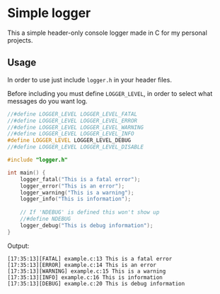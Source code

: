 # Simple logger
This a simple header-only console logger made in C for my personal projects.



## Usage
In order to use just include `logger.h` in your header files. 

Before including you must define `LOGGER_LEVEL`, in order to select what messages do you want log.
```c
//#define LOGGER_LEVEL LOGGER_LEVEL_FATAL
//#define LOGGER_LEVEL LOGGER_LEVEL_ERROR
//#define LOGGER_LEVEL LOGGER_LEVEL_WARNING
//#define LOGGER_LEVEL LOGGER_LEVEL_INFO
#define LOGGER_LEVEL LOGGER_LEVEL_DEBUG
//#define LOGGER_LEVEL LOGGER_LEVEL_DISABLE

#include "logger.h"

int main() {
    logger_fatal("This is a fatal error");
    logger_error("This is an error");
    logger_warning("This is a warning");
    logger_info("This is information");
    
    // If 'NDEBUG' is defined this won't show up
    //#define NDEBUG
    logger_debug("This is debug information");
}
```
Output:
```
[17:35:13][FATAL] example.c:13 This is a fatal error
[17:35:13][ERROR] example.c:14 This is an error
[17:35:13][WARNING] example.c:15 This is a warning
[17:35:13][INFO] example.c:16 This is information
[17:35:13][DEBUG] example.c:20 This is debug information
```
